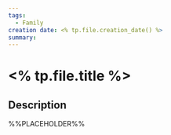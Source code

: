 ```yaml
---
tags:
  - Family
creation date: <% tp.file.creation_date() %>
summary:
---
```

# <% tp.file.title %>

## Description

%%PLACEHOLDER%%
